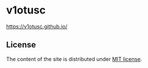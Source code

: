 # v1otusc
https://v1otusc.github.io/

## License
The content of the site is distributed under [MIT license](LICENSE).
